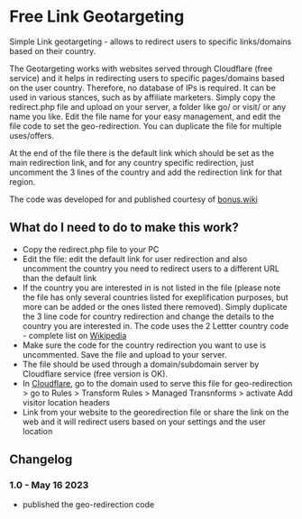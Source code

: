 # Free Link Geotargeting
Simple Link geotargeting - allows to redirect users to specific links/domains based on their country.

The Geotargeting works with websites served through Cloudflare (free service) and it helps in redirecting users to specific pages/domains based on the user country. Therefore, no database of IPs is required. It can be used in various stances, such as by affiliate marketers. Simply copy the redirect.php file and upload on your server, a folder like go/ or visit/ or any name you like. Edit the file name for your easy management, and edit the file code to set the geo-redirection. You can duplicate the file for multiple uses/offers.

At the end of the file there is the default link which should be set as the main redirection link, and for any country specific redirection, just uncomment the 3 lines of the country and add the redirection link for that region.

The code was developed for and published courtesy of [bonus.wiki](https://bonus.wiki/)

## What do I need to do to make this work?
* Copy the redirect.php file to your PC
* Edit the file: edit the default link for user redirection and also uncomment the country you need to redirect users to a different URL than the default link
* If the country you are interested in is not listed in the file (please note the file has only several countries listed for exeplification purposes, but more can be added or the ones listed there removed). Simply duplicate the 3 line code for country redirection and change the details to the country you are interested in. The code uses the 2 Lettter country code - complete list on [Wikipedia](https://en.wikipedia.org/wiki/ISO_3166-2)
* Make sure the code for the country redirection you want to use is uncommented. Save the file and upload to your server.
* The file should be used through a domain/subdomain server by Cloudflare service (free version is OK).
* In [Cloudflare](https://cloudflare.com/), go to the domain used to serve this file for geo-redirection > go to Rules > Transform Rules > Managed Transnforms > activate Add visitor location headers
* Link from your website to the georedirection file or share the link on the web and it will redirect users based on your settings and the user location

## Changelog

### 1.0 - May 16 2023
* published the geo-redirection code
